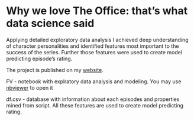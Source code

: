 # Why we love The Office: that’s what data science said
Applying detailed exploratory data analysis I achieved deep understanding of character personalities and identified features most important to the success
of the series. Further those features were used to create model predicting episode’s rating.    

The project is published on my [website](https://andronikova.github.io/office_data_analysis).

FV - notebook with explratory data analysis and modeling. You may use [nbviewer](https://nbviewer.org/github/andronikova/the_office_data_analysis/blob/master/FV.ipynb)  to open it

df.csv - database with information about each episodes and properties mined from script. All these features are used to create model predicting rating.    
